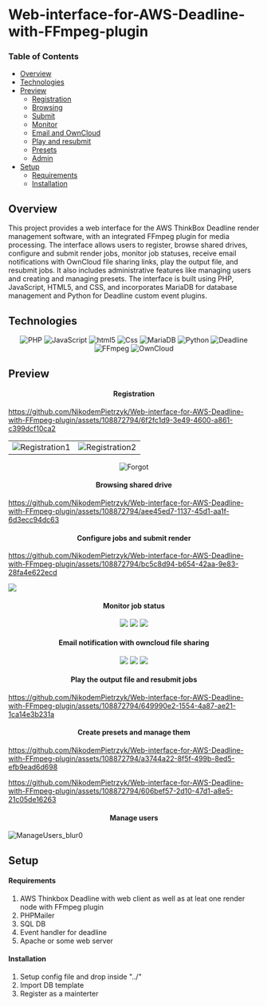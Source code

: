 # Web-interface-for-AWS-Deadline-with-FFmpeg-plugin


### Table of Contents
* [Overview](#overview)
* [Technologies](#technologies)
* [Preview](#preview)
  - [Registration](#registration)
  - [Browsing](#browsing-shared-drive)
  - [Submit](#configure-jobs-and-submit-render)
  - [Monitor](#monitor-job-status)
  - [Email and OwnCloud](#email-notification-with-owncloud-file-sharing)
  - [Play and resubmit](#play-the-output-file-and-resubmit-jobs)
  - [Presets](#create-presets-and-manage-them)
  - [Admin](#manage-users)
* [Setup](#setup)
  - [Requirements](#requirements)
  - [Installation](#installation)

## Overview

This project provides a web interface for the AWS ThinkBox Deadline render management software, with an integrated FFmpeg plugin for media processing. The interface allows users to register, browse shared drives, configure and submit render jobs, monitor job statuses, receive email notifications with OwnCloud file sharing links, play the output file, and resubmit jobs. It also includes administrative features like managing users and creating and managing presets. The interface is built using PHP, JavaScript, HTML5, and CSS, and incorporates MariaDB for database management and Python for Deadline custom event plugins.




## Technologies

<p align="center">

  
  <img alt="PHP" src="https://img.shields.io/badge/PHP-777BB4?style=flat-square&logo=python&logoColor=white" />
  <img alt="JavaScript" src="https://img.shields.io/badge/JavaScript-323330?style=flat-square&logo=javascript&logoColor=F7DF1E" />
  <img alt="html5" src="https://img.shields.io/badge/-HTML5-E34F26?style=flat-square&logo=html5&logoColor=white" />
  <img alt="Css" src="https://img.shields.io/badge/CSS-239120?&style=flat-square&logo=css3&logoColor=white" />
  <img alt="MariaDB" src="https://img.shields.io/badge/MariaDB-003545?style=flat-square&logo=python&logoColor=white" />
  <img alt="Python" src="https://img.shields.io/badge/Python-3776AB?style=flat-square&logo=python&logoColor=white" />
  <img alt="Deadline" src="https://svgur.com/i/upC.svg" />
  <img alt="FFmpeg" src="https://svgur.com/i/uoC.svg" />
  <img alt="OwnCloud" src="https://svgshare.com/i/upD.svg" />

</p>

## Preview

<p align="center"> 

<h4 align='center'>Registration</h4>

<p align="center"> 
 
  https://github.com/NikodemPietrzyk/Web-interface-for-AWS-Deadline-with-FFmpeg-plugin/assets/108872794/6f2fc1d9-3e49-4600-a861-c399dcf10ca2

</p>

<table>
  <tr>
    <td align="center">
      <img src="https://github.com/NikodemPietrzyk/Web-interface-for-AWS-Deadline-with-FFmpeg-plugin/assets/108872794/f7683e0b-e4b1-44ea-8cac-aea6224b5218" alt="Registration1">
    </td>
    <td align="center">
      <img src="https://github.com/NikodemPietrzyk/Web-interface-for-AWS-Deadline-with-FFmpeg-plugin/assets/108872794/d52f1473-e7b9-45e2-baae-98d0692893b9" alt="Registration2">
    </td>
  </tr>
</table>

<p align="center">
  <img src="https://github.com/NikodemPietrzyk/Web-interface-for-AWS-Deadline-with-FFmpeg-plugin/assets/108872794/ef4a087b-786c-4e87-bf3a-d704db974499" alt="Forgot">
</p>


<h4 align='center'>Browsing shared drive</h4>

<p align="center"> 

  https://github.com/NikodemPietrzyk/Web-interface-for-AWS-Deadline-with-FFmpeg-plugin/assets/108872794/aee45ed7-1137-45d1-aa1f-6d3ecc94dc63

</p>

<h4 align='center'>Configure jobs and submit render</h4>

<p align="center"> 

  https://github.com/NikodemPietrzyk/Web-interface-for-AWS-Deadline-with-FFmpeg-plugin/assets/108872794/bc5c8d94-b654-42aa-9e83-28fa4e622ecd


  <img src="https://github.com/NikodemPietrzyk/Web-interface-for-AWS-Deadline-with-FFmpeg-plugin/assets/108872794/8f10d4cd-bad3-4e86-bcd8-8b4d9b60dc59"/>

</p>


<h4 align='center'>Monitor job status</h4>

<p align="center"> 


  <img src="https://github.com/NikodemPietrzyk/Web-interface-for-AWS-Deadline-with-FFmpeg-plugin/assets/108872794/d7017dcc-97fd-4fe8-af31-bd413e3eae92"/>
  <img src="https://github.com/NikodemPietrzyk/Web-interface-for-AWS-Deadline-with-FFmpeg-plugin/assets/108872794/2017bdb5-400b-45b5-8aa0-8b8d10ada587"/>
  <img src="https://github.com/NikodemPietrzyk/Web-interface-for-AWS-Deadline-with-FFmpeg-plugin/assets/108872794/e828e25f-b083-46f6-b5b3-b1589f41be2d"/>
</p>

<h4 align='center'>Email notification with owncloud file sharing</h4>

<p align="center"> 
  <img src="https://github.com/NikodemPietrzyk/Web-interface-for-AWS-Deadline-with-FFmpeg-plugin/assets/108872794/5ec1ffe2-cbf1-44dd-b27d-219d31456af5"/>
  <img src="https://github.com/NikodemPietrzyk/Web-interface-for-AWS-Deadline-with-FFmpeg-plugin/assets/108872794/7c48d2e1-2d24-48c2-a41b-f2c9f7681c8b"/>
  <img src="https://github.com/NikodemPietrzyk/Web-interface-for-AWS-Deadline-with-FFmpeg-plugin/assets/108872794/5b5f6df3-d588-4706-add3-25857e12d90a"/>
</p>


<h4 align='center'>Play the output file and resubmit jobs</h4>

<p align="center"> 
  
  https://github.com/NikodemPietrzyk/Web-interface-for-AWS-Deadline-with-FFmpeg-plugin/assets/108872794/649990e2-1554-4a87-ae21-1ca14e3b231a
  
</p>

<h4 align='center'>Create presets and manage them</h4>

<p align="center"> 
  
  https://github.com/NikodemPietrzyk/Web-interface-for-AWS-Deadline-with-FFmpeg-plugin/assets/108872794/a3744a22-8f5f-499b-8ed5-efb9ead6d698
  
  https://github.com/NikodemPietrzyk/Web-interface-for-AWS-Deadline-with-FFmpeg-plugin/assets/108872794/606bef57-2d10-47d1-a8e5-21c05de16263

</p>

<h4 align='center'>Manage users</h4>

<p align="center"> 
  
  ![ManageUsers_blur0](https://github.com/NikodemPietrzyk/Web-interface-for-AWS-Deadline-with-FFmpeg-plugin/assets/108872794/2c19bde3-0f31-47ba-87a7-c25786cca7d6)

</p>


## Setup

#### Requirements
1. AWS Thinkbox Deadline with web client as well as at leat one render node with FFmpeg plugin
2. PHPMailer
3. SQL DB
4. Event handler for deadline
5. Apache or some web server

#### Installation
1. Setup config file and drop inside "../"
2. Import DB template
3. Register as a mainterter





